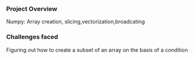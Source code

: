 ### Project Overview

 Numpy: Array creation, slicing,vectorization,broadcating


### Challenges faced

 Figuring out how to create a subset  of an array on the basis of a condition



